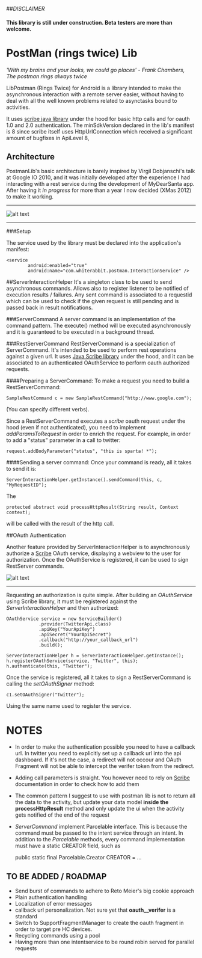 ##_DISCLAIMER_
#### This library is still under construction. Beta testers are more than welcome. 


PostMan (rings twice) Lib
=========

_'With my brains and your looks, we could go places' - Frank Chambers, The postman rings always twice_


LibPostman (Rings Twice) for Android is a library intended to make the asynchronous interaction with a remote server easier, without having to deal with all the well known problems related to asynctasks bound to activities.

It uses [scribe java library][scribe] under the hood for basic http calls and for oauth 1.0 and 2.0 authentication. The minSdkVersion declared in the lib's manifest is 8 since scribe itself uses HttpUrlConnection which received a significant amount of bugfixes in ApiLevel 8, 



Architecture
-------
PostmanLib's basic architecture is barely inspired by Virgil Dobjanschi's talk at Google IO 2010, and it was initially developed after the experience I had interacting with a rest service during the development of MyDearSanta app.
After having it _in progress_ for more than a year I now decided (XMas 2012) to make it working.

----

![alt text](https://raw.github.com/fedepaol/PostmanLib--Rings-Twice--Android/master/images/postman.png "Logo Title Text 1")

---

###Setup

The service used by the library must be declared into the application's manifest:

    <service
            android:enabled="true"
            android:name="com.whiterabbit.postman.InteractionService" />  


##ServerInteractionHelper
It's a singleton class to be used to send asynchronous commands. Allows also to register listener to be notified of execution results / failures.
Any sent command is associated to a requestid which can be used to check if the given request is still pending and is passed back in result notifications.

###ServerCommand
A server command is an implementation of the command pattern. The execute() method will be
executed asynchronously and it is guaranteed to be executed in a background thread.

###RestServerCommand
RestServerCommand is a specialization of ServerCommand. It's intended to be used to perform rest operations against a given url. It uses [Java Scribe library][scribe] under the hood, and it can be associated to an authenticated OAuthService to perform oauth authorized requests.

####Preparing a ServerCommand:
To make a request you need to build a RestServerCommand:

    SampleRestCommand c = new SampleRestCommand("http://www.google.com");
(You can specify different verbs).

Since a RestServerCommand executes a _scribe_ oauth request under the hood (even if not authenticated), you need to implement _addParamsToRequest_ in order to enrich the request. For example, in order to add a "status" parameter in a call to twitter:

    request.addBodyParameter("status", "this is sparta! *");


####Sending a server command:
Once your command is ready, all it takes to send it is:

    ServerInteractionHelper.getInstance().sendCommand(this, c, "MyRequestID");

The


    protected abstract void processHttpResult(String result, Context context);

will be called with the result of the http call.


##OAuth Authentication

Another feature provided by ServerInteractionHelper is to asynchronously authorize a [Scribe][scribe] OAuth service, displaying a webview to the user for authorization. Once the OAuthService is registered, it can be used to sign RestServer commands.

![alt text](https://raw.github.com/fedepaol/PostmanLib--Rings-Twice--Android/master/images/postman_oauth.png "Logo Title Text 1")

---

Requesting an authorization is quite simple. After building an _OAuthService_ using Scribe library, it must be registered against the _ServerInteractionHelper_ and then authorized:

    OAuthService service = new ServiceBuilder()
                .provider(TwitterApi.class)
                .apiKey("YourApiKey")
                .apiSecret("YourApiSecret")
                .callback("http://your_callback_url")
                .build();

    ServerInteractionHelper h = ServerInteractionHelper.getInstance();
    h.registerOAuthService(service, "Twitter", this);
    h.authenticate(this, "Twitter");


Once the service is registered, all it takes to sign a RestServerCommand is calling the _setOAuthSigner_ method:

    c1.setOAuthSigner("Twitter");

Using the same name used to register the service.

# NOTES

* In order to make the authentication possible you need to have a callback url. In twitter you need to explicitly set up a callback url into the api dashboard. If it's not the case, a redirect will not occour and OAuth Fragment will not be able to intercept the verifer token from the redirect.

* Adding call parameters is straight. You however need to rely on [Scribe][scribe] documentation in order to check how to add them

* The common pattern I suggest to use with postman lib is not to return all the data to the activity, but update your data model <b>inside the processHttpResult</b> method and only update the ui when the activity gets notified of the end of the request

* _ServerCommand_ implement Parcelable interface. This is because the command must be passed to the intent service through an intent. In addition to the _Parcelable_ methods, every command implementation must have a static CREATOR field, such as 
    
    public static final Parcelable.Creator<SampleRestCommand> CREATOR = ...


## TO BE ADDED / ROADMAP

* Send burst of commands to adhere to Reto Meier's big cookie approach
* Plain authentication handling 
* Localization of error messages 
* callback url personalization. Not sure yet that __oauth__verifer__  is a standard
* Switch to SupportFragmentManager to create the oauth fragment in order to target pre HC devices. 
* Recycling commands using a pool
* Having more than one intentservice to be round robin served for parallel requests




[scribe]: https://github.com/fernandezpablo85/scribe-java



